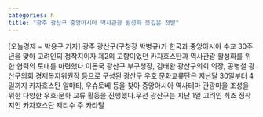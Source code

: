 ```yaml
---
categories: h
title: "광주 광산구 중앙아시아 역사관광 활성화 뜻깊은 첫발"
---
```

[오늘경제 = 박용구 기자] 광주 광산구(구청장 박병규)가 한국과 중앙아시아 수교 30주년을 맞아 고려인의 정착지이자 제2의 고향이었던 카자흐스탄과 역사관광 활성화를 위한 협력의 토대를 마련했다.이돈국 광산구 부구청장, 김태완 광산구의회 의장, 공병철 광산구의회 경제복지위원장 등으로 구성된 광산구 우호 문화교류단은 지난달 30일부터 4일까지 카자흐스탄 알마티, 우슈토베 등을 찾아 중앙아시아 역사테마 관광마을 조성을 위한 다양한 우호‧문화 교류 활동을 진행했다.우선 광산구는 지난 1일 고려인 최초 정착지인 카자흐스탄 제티수 주 카라탈